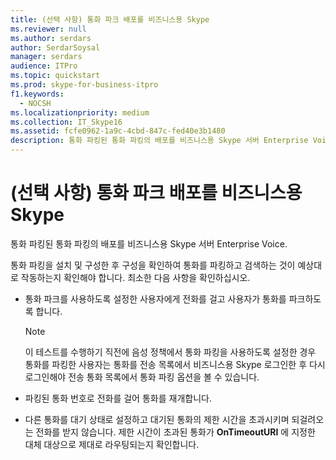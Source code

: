 ```yaml
---
title: (선택 사항) 통화 파크 배포를 비즈니스용 Skype
ms.reviewer: null
ms.author: serdars
author: SerdarSoysal
manager: serdars
audience: ITPro
ms.topic: quickstart
ms.prod: skype-for-business-itpro
f1.keywords:
  - NOCSH
ms.localizationpriority: medium
ms.collection: IT_Skype16
ms.assetid: fcfe0962-1a9c-4cbd-847c-fed40e3b1480
description: 통화 파킹된 통화 파킹의 배포를 비즈니스용 Skype 서버 Enterprise Voice.
---
```


# <a name="optional-verify-call-park-deployment-in-skype-for-business"></a>(선택 사항) 통화 파크 배포를 비즈니스용 Skype
 
통화 파킹된 통화 파킹의 배포를 비즈니스용 Skype 서버 Enterprise Voice. 
  
통화 파킹을 설치 및 구성한 후 구성을 확인하여 통화를 파킹하고 검색하는 것이 예상대로 작동하는지 확인해야 합니다. 최소한 다음 사항을 확인하십시오.
  
- 통화 파크를 사용하도록 설정한 사용자에게 전화를 걸고 사용자가 통화를 파크하도록 합니다.
    
    > [!NOTE]
    > 이 테스트를 수행하기 직전에 음성 정책에서 통화 파킹을 사용하도록 설정한 경우 통화를 파킹한 사용자는 통화를 전송 목록에서 비즈니스용 Skype 로그인한 후 다시 로그인해야 전송 통화 목록에서 통화 파킹 옵션을 볼 수 있습니다. 
  
- 파킹된 통화 번호로 전화를 걸어 통화를 재개합니다.
    
- 다른 통화를 대기 상태로 설정하고 대기된 통화의 제한 시간을 초과시키며 되걸려오는 전화를 받지 않습니다. 제한 시간이 초과된 통화가 **OnTimeoutURI** 에 지정한 대체 대상으로 제대로 라우팅되는지 확인합니다.
    

